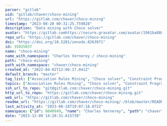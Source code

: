 ```yaml
---
parser: "gitlab"
uid: "gitlab/chaver/choco-mining"
url: "https://gitlab.com/chaver/choco-mining"
timestamp: "2023-08-20 00:31:25.759828"
description: "Data mining with Choco solver"
avatar: "https://gitlab.comhttps://secure.gravatar.com/avatar/1961ba8800663629463a72a8adccb957?s=80&d=identicon"
repo_url: "https://gitlab.com/chaver/choco-mining"
doi: "https://doi.org/10.5281/zenodo.8263971"
id: 35025837
name: "choco-mining"
name_with_namespace: "Charles Vernerey / choco-mining"
path: "choco-mining"
path_with_namespace: "chaver/choco-mining"
created_at: "2022-04-02T12:06:17.041Z"
default_branch: "master"
tag_list: ["Association Rules Mining", "Choco solver", "Constraint Programming", "Pareto", "Skypattern", "data mining", "pattern mining"]
topics: ["Association Rules Mining", "Choco solver", "Constraint Programming", "Pareto", "Skypattern", "data mining", "pattern mining"]
ssh_url_to_repo: "git@gitlab.com:chaver/choco-mining.git"
http_url_to_repo: "https://gitlab.com/chaver/choco-mining.git"
web_url: "https://gitlab.com/chaver/choco-mining"
readme_url: "https://gitlab.com/chaver/choco-mining/-/blob/master/README.md"
last_activity_at: "2023-08-18T19:07:18.872Z"
namespace: {"id": 6040949, "name": "Charles Vernerey", "path": "chaver", "kind": "user", "full_path": "chaver", "parent_id": null, "avatar_url": "https://secure.gravatar.com/avatar/1961ba8800663629463a72a8adccb957?s=80&d=identicon", "web_url": "https://gitlab.com/chaver"}
date: "2023-12-09 14:20:31.615739"
---
```

